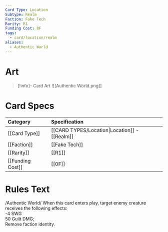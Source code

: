```yaml
---
Card Type: Location
Subtype: Realm
Faction: Fake Tech
Rarity: R1
Funding Cost: 0F
tags:
  - card/location/realm
aliases:
  - Authentic World
---
```

# Art

> [!info]- Card Art
> ![[Authentic World.png]]

# Card Specs

| Category | Specification| 
| :--- | :--- |
| [[Card Type]] | [[CARD TYPES/Location\|Location]] - [[Realm]] | 
| [[Faction]] | [[Fake Tech]] |  
| [[Rarity]] | [[R1]] |  
| [[Funding Cost]] | [[0F]] |  

# Rules Text  

/Authentic World/ When this card enters play, target enemy creature receives the following effects:  
-4 SWG  
50 Guilt DMG;  
Remove faction identity.  